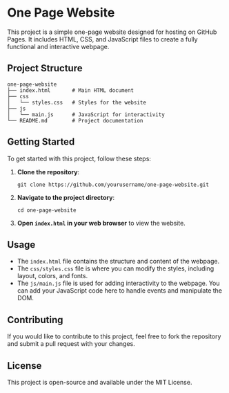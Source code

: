 # One Page Website

This project is a simple one-page website designed for hosting on GitHub Pages. It includes HTML, CSS, and JavaScript files to create a fully functional and interactive webpage.

## Project Structure

```
one-page-website
├── index.html       # Main HTML document
├── css
│   └── styles.css   # Styles for the website
├── js
│   └── main.js      # JavaScript for interactivity
└── README.md        # Project documentation
```

## Getting Started

To get started with this project, follow these steps:

1. **Clone the repository**:
   ```
   git clone https://github.com/yourusername/one-page-website.git
   ```

2. **Navigate to the project directory**:
   ```
   cd one-page-website
   ```

3. **Open `index.html` in your web browser** to view the website.

## Usage

- The `index.html` file contains the structure and content of the webpage.
- The `css/styles.css` file is where you can modify the styles, including layout, colors, and fonts.
- The `js/main.js` file is used for adding interactivity to the webpage. You can add your JavaScript code here to handle events and manipulate the DOM.

## Contributing

If you would like to contribute to this project, feel free to fork the repository and submit a pull request with your changes.

## License

This project is open-source and available under the MIT License.
